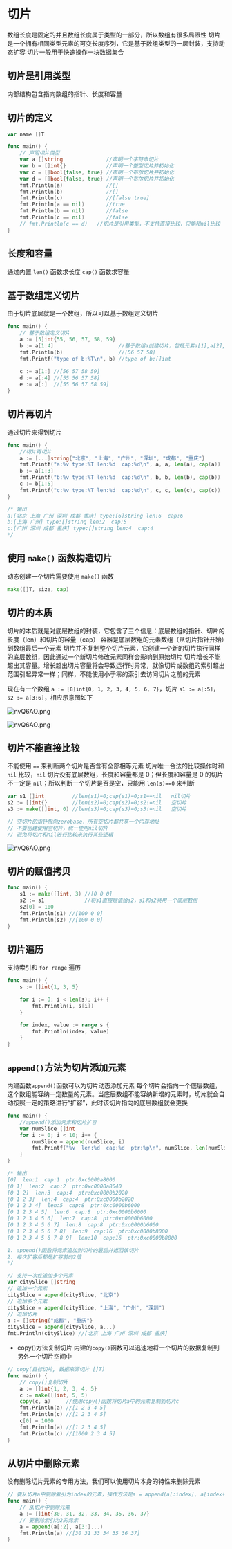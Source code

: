 # 切片

数组长度是固定的并且数组长度属于类型的一部分，所以数组有很多局限性
切片是一个拥有相同类型元素的可变长度序列，它是基于数组类型的一层封装，支持动态扩容
切片一般用于快速操作一块数据集合

## 切片是引用类型
内部结构包含指向数组的指针、长度和容量

## 切片的定义
```go
var name []T

func main() {
	// 声明切片类型
	var a []string              //声明一个字符串切片
	var b = []int{}             //声明一个整型切片并初始化
	var c = []bool{false, true} //声明一个布尔切片并初始化
	var d = []bool{false, true} //声明一个布尔切片并初始化
	fmt.Println(a)              //[]
	fmt.Println(b)              //[]
	fmt.Println(c)              //[false true]
	fmt.Println(a == nil)       //true
	fmt.Println(b == nil)       //false
	fmt.Println(c == nil)       //false
	// fmt.Println(c == d)   //切片是引用类型，不支持直接比较，只能和nil比较
}
```

## 长度和容量
通过内置 `len()` 函数求长度 `cap()` 函数求容量

## 基于数组定义切片
由于切片底层就是一个数组，所以可以基于数组定义切片
```go
func main() {
	// 基于数组定义切片
	a := [5]int{55, 56, 57, 58, 59}
	b := a[1:4]                     //基于数组a创建切片，包括元素a[1],a[2],a[3]
	fmt.Println(b)                  //[56 57 58]
	fmt.Printf("type of b:%T\n", b) //type of b:[]int
	
	c := a[1:] //[56 57 58 59]
    d := a[:4] //[55 56 57 58]
    e := a[:]  //[55 56 57 58 59]
}
```

## 切片再切片
通过切片来得到切片
```go
func main() {
	//切片再切片
	a := [...]string{"北京", "上海", "广州", "深圳", "成都", "重庆"}
	fmt.Printf("a:%v type:%T len:%d  cap:%d\n", a, a, len(a), cap(a))
	b := a[1:3]
	fmt.Printf("b:%v type:%T len:%d  cap:%d\n", b, b, len(b), cap(b))
	c := b[1:5]
	fmt.Printf("c:%v type:%T len:%d  cap:%d\n", c, c, len(c), cap(c))
}

/* 输出
a:[北京 上海 广州 深圳 成都 重庆] type:[6]string len:6  cap:6
b:[上海 广州] type:[]string len:2  cap:5
c:[广州 深圳 成都 重庆] type:[]string len:4  cap:4
*/
```

## 使用 `make()` 函数构造切片
动态创建一个切片需要使用 `make()` 函数
```go
make([]T, size, cap)
```

## 切片的本质
切片的本质就是对底层数组的封装，它包含了三个信息：底层数组的指针、切片的长度（len）和切片的容量（cap）
容器是底层数组的元素数组（从切片指针开始）到数组最后一个元素
切片并不复制整个切片元素，它创建一个新的切片执行同样的底层数组，因此通过一个新切片修改元素同样会影响到原始切片
切片增长不能超出其容量。增长超出切片容量将会导致运行时异常，就像切片或数组的索引超出范围引起异常一样；同样，不能使用小于零的索引去访问切片之前的元素

现在有一个数组 `a := [8]int{0, 1, 2, 3, 4, 5, 6, 7}`，切片 `s1 := a[:5]`，`s2 := a[3:6]`，相应示意图如下

![nvQ6AO.png](../Picture/Go/slice/01.png)

![nvQ6AO.png](../Picture/Go/slice/02.png)

## 切片不能直接比较
不能使用 `==` 来判断两个切片是否含有全部相等元素
切片唯一合法的比较操作时和 `nil` 比较，`nil` 切片没有底层数组，长度和容量都是 0；但长度和容量是 0 的切片不一定是 `nil`；所以判断一个切片是否是空，只能用 `len(s)==0` 来判断
```go
var s1 []int         //len(s1)=0;cap(s1)=0;s1==nil   nil切片
s2 := []int{}        //len(s2)=0;cap(s2)=0;s2!=nil   空切片
s3 := make([]int, 0) //len(s3)=0;cap(s3)=0;s3!=nil   空切片

// 空切片的指针指向zerobase，所有空切片都共享一个内存地址
// 不要创建使用空切片，统一使用nil切片
// 避免将切片和nil进行比较来执行某些逻辑
```
![nvQ6AO.png](../Picture/Go/slice/03.jpg)

## 切片的赋值拷贝
```go
func main() {
	s1 := make([]int, 3) //[0 0 0]
	s2 := s1             //将s1直接赋值给s2，s1和s2共用一个底层数组
	s2[0] = 100
	fmt.Println(s1) //[100 0 0]
	fmt.Println(s2) //[100 0 0]
}
```

## 切片遍历
支持索引和 `for range` 遍历
```go
func main() {
	s := []int{1, 3, 5}

	for i := 0; i < len(s); i++ {
		fmt.Println(i, s[i])
	}

	for index, value := range s {
		fmt.Println(index, value)
	}
}
```

## `append()`方法为切片添加元素
内建函数`append()`函数可以为切片动态添加元素
每个切片会指向一个底层数组，这个数组能容纳一定数量的元素。当底层数组不能容纳新增的元素时，切片就会自动按照一定的策略进行“扩容”，此时该切片指向的底层数组就会更换
```go
func main() {
	//append()添加元素和切片扩容
	var numSlice []int
	for i := 0; i < 10; i++ {
		numSlice = append(numSlice, i)
		fmt.Printf("%v  len:%d  cap:%d  ptr:%p\n", numSlice, len(numSlice), cap(numSlice), numSlice)
	}
}

/* 输出
[0]  len:1  cap:1  ptr:0xc0000a8000
[0 1]  len:2  cap:2  ptr:0xc0000a8040
[0 1 2]  len:3  cap:4  ptr:0xc0000b2020
[0 1 2 3]  len:4  cap:4  ptr:0xc0000b2020
[0 1 2 3 4]  len:5  cap:8  ptr:0xc0000b6000
[0 1 2 3 4 5]  len:6  cap:8  ptr:0xc0000b6000
[0 1 2 3 4 5 6]  len:7  cap:8  ptr:0xc0000b6000
[0 1 2 3 4 5 6 7]  len:8  cap:8  ptr:0xc0000b6000
[0 1 2 3 4 5 6 7 8]  len:9  cap:16  ptr:0xc0000b8000
[0 1 2 3 4 5 6 7 8 9]  len:10  cap:16  ptr:0xc0000b8000

1. append()函数将元素追加到切片的最后并返回该切片
2. 每次扩容后都是扩容前的2倍
*/

// 支持一次性追加多个元素
var citySlice []string
// 追加一个元素
citySlice = append(citySlice, "北京")
// 追加多个元素
citySlice = append(citySlice, "上海", "广州", "深圳")
// 追加切片
a := []string{"成都", "重庆"}
citySlice = append(citySlice, a...)
fmt.Println(citySlice) //[北京 上海 广州 深圳 成都 重庆]
```

- copy()方法复制切片
内建的`copy()`函数可以迅速地将一个切片的数据复制到另外一个切片空间中
```go
// copy(目标切片, 数据来源切片 []T)
func main() {
	// copy()复制切片
	a := []int{1, 2, 3, 4, 5}
	c := make([]int, 5, 5)
	copy(c, a)     //使用copy()函数将切片a中的元素复制到切片c
	fmt.Println(a) //[1 2 3 4 5]
	fmt.Println(c) //[1 2 3 4 5]
	c[0] = 1000
	fmt.Println(a) //[1 2 3 4 5]
	fmt.Println(c) //[1000 2 3 4 5]
}
```

## 从切片中删除元素
没有删除切片元素的专用方法，我们可以使用切片本身的特性来删除元素
```go
// 要从切片a中删除索引为index的元素，操作方法是a = append(a[:index], a[index+1:]...)
func main() {
	// 从切片中删除元素
	a := []int{30, 31, 32, 33, 34, 35, 36, 37}
	// 要删除索引为2的元素
	a = append(a[:2], a[3:]...)
	fmt.Println(a) //[30 31 33 34 35 36 37]
}
```